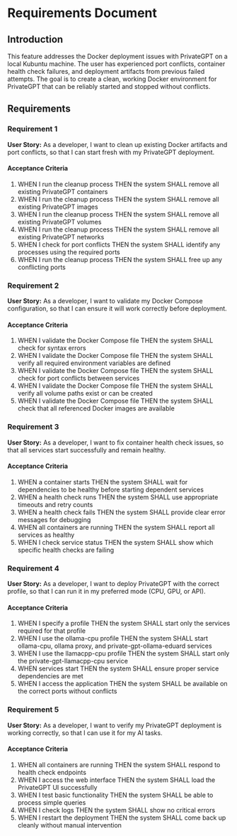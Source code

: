 # Requirements Document

## Introduction

This feature addresses the Docker deployment issues with PrivateGPT on a local Kubuntu machine. The user has experienced port conflicts, container health check failures, and deployment artifacts from previous failed attempts. The goal is to create a clean, working Docker environment for PrivateGPT that can be reliably started and stopped without conflicts.

## Requirements

### Requirement 1

**User Story:** As a developer, I want to clean up existing Docker artifacts and port conflicts, so that I can start fresh with my PrivateGPT deployment.

#### Acceptance Criteria

1. WHEN I run the cleanup process THEN the system SHALL remove all existing PrivateGPT containers
2. WHEN I run the cleanup process THEN the system SHALL remove all existing PrivateGPT images
3. WHEN I run the cleanup process THEN the system SHALL remove all existing PrivateGPT volumes
4. WHEN I run the cleanup process THEN the system SHALL remove all existing PrivateGPT networks
5. WHEN I check for port conflicts THEN the system SHALL identify any processes using the required ports
6. WHEN I run the cleanup process THEN the system SHALL free up any conflicting ports

### Requirement 2

**User Story:** As a developer, I want to validate my Docker Compose configuration, so that I can ensure it will work correctly before deployment.

#### Acceptance Criteria

1. WHEN I validate the Docker Compose file THEN the system SHALL check for syntax errors
2. WHEN I validate the Docker Compose file THEN the system SHALL verify all required environment variables are defined
3. WHEN I validate the Docker Compose file THEN the system SHALL check for port conflicts between services
4. WHEN I validate the Docker Compose file THEN the system SHALL verify all volume paths exist or can be created
5. WHEN I validate the Docker Compose file THEN the system SHALL check that all referenced Docker images are available

### Requirement 3

**User Story:** As a developer, I want to fix container health check issues, so that all services start successfully and remain healthy.

#### Acceptance Criteria

1. WHEN a container starts THEN the system SHALL wait for dependencies to be healthy before starting dependent services
2. WHEN a health check runs THEN the system SHALL use appropriate timeouts and retry counts
3. WHEN a health check fails THEN the system SHALL provide clear error messages for debugging
4. WHEN all containers are running THEN the system SHALL report all services as healthy
5. WHEN I check service status THEN the system SHALL show which specific health checks are failing

### Requirement 4

**User Story:** As a developer, I want to deploy PrivateGPT with the correct profile, so that I can run it in my preferred mode (CPU, GPU, or API).

#### Acceptance Criteria

1. WHEN I specify a profile THEN the system SHALL start only the services required for that profile
2. WHEN I use the ollama-cpu profile THEN the system SHALL start ollama-cpu, ollama proxy, and private-gpt-ollama-eduard services
3. WHEN I use the llamacpp-cpu profile THEN the system SHALL start only the private-gpt-llamacpp-cpu service
4. WHEN services start THEN the system SHALL ensure proper service dependencies are met
5. WHEN I access the application THEN the system SHALL be available on the correct ports without conflicts

### Requirement 5

**User Story:** As a developer, I want to verify my PrivateGPT deployment is working correctly, so that I can use it for my AI tasks.

#### Acceptance Criteria

1. WHEN all containers are running THEN the system SHALL respond to health check endpoints
2. WHEN I access the web interface THEN the system SHALL load the PrivateGPT UI successfully
3. WHEN I test basic functionality THEN the system SHALL be able to process simple queries
4. WHEN I check logs THEN the system SHALL show no critical errors
5. WHEN I restart the deployment THEN the system SHALL come back up cleanly without manual intervention